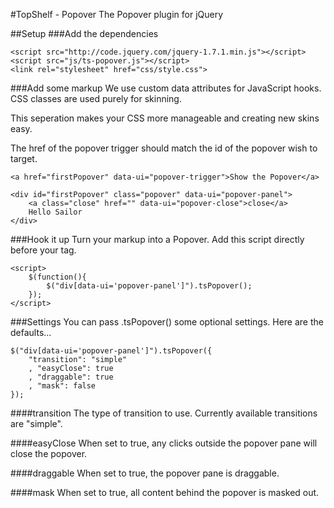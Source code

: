 #TopShelf - Popover
The Popover plugin for jQuery

##Setup
###Add the dependencies

    <script src="http://code.jquery.com/jquery-1.7.1.min.js"></script>
    <script src="js/ts-popover.js"></script>
    <link rel="stylesheet" href="css/style.css">

###Add some markup
We use custom data attributes for JavaScript hooks. CSS classes are used purely for skinning.

This seperation makes your CSS more manageable and creating new skins easy.

The href of the popover trigger should match the id of the popover wish to target.

    <a href="firstPopover" data-ui="popover-trigger">Show the Popover</a>
    
    <div id="firstPopover" class="popover" data-ui="popover-panel">
        <a class="close" href="" data-ui="popover-close">close</a>
        Hello Sailor
    </div>

###Hook it up
Turn your markup into a Popover. Add this script directly before your </body> tag.

    <script>
        $(function(){
            $("div[data-ui='popover-panel']").tsPopover();
        });
    </script>

###Settings
You can pass .tsPopover() some optional settings. Here are the defaults...

    $("div[data-ui='popover-panel']").tsPopover({
        "transition": "simple"
        , "easyClose": true
        , "draggable": true
        , "mask": false
    });

####transition
The type of transition to use. Currently available transitions are "simple".

####easyClose
When set to true, any clicks outside the popover pane will close the popover.

####draggable
When set to true, the popover pane is draggable.

####mask
When set to true, all content behind the popover is masked out.